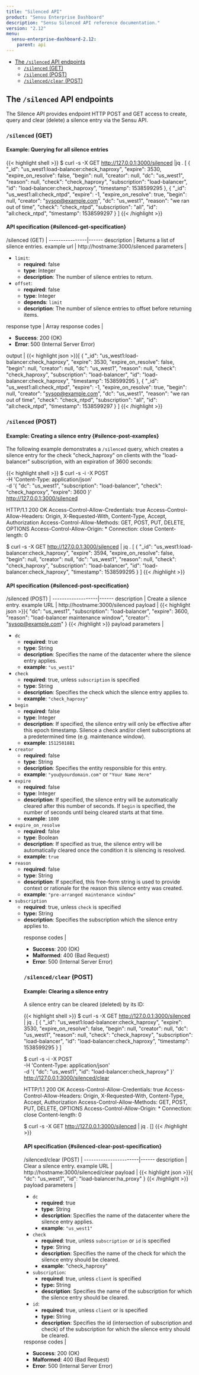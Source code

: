 ```yaml
---
title: "Silenced API"
product: "Sensu Enterprise Dashboard"
description: "Sensu Silenced API reference documentation."
version: "2.12"
menu:
  sensu-enterprise-dashboard-2.12:
    parent: api
---
```


- [The `/silenced` API endpoints](#the-silenced-api-endpoints)
  - [`/silenced` (GET)](#silenced-get)
  - [`/silenced` (POST)](#silenced-post)
  - [`/silenced/clear` (POST)](#silenced-clear-post)

## The `/silenced` API endpoints

The Silence API provides endpoint HTTP POST and GET access to create, query and
clear (delete) a silence entry via the Sensu API.

### `/silenced` (GET)

#### Example: Querying for all silence entries

{{< highlight shell >}}
$ curl -s -X GET http://127.0.0.1:3000/silenced |jq .
[
  {
    "_id": "us_west1:load-balancer:check_haproxy",
    "expire": 3530,
    "expire_on_resolve": false,
    "begin": null,
    "creator": null,
    "dc": "us_west1",
    "reason": null,
    "check": "check_haproxy",
    "subscription": "load-balancer",
    "id": "load-balancer:check_haproxy",
    "timestamp": 1538599295
  },
  {
    "_id": "us_west1:all:check_ntpd",
    "expire": -1,
    "expire_on_resolve": true,
    "begin": null,
    "creator": "sysop@example.com",
    "dc": "us_west1",
    "reason": "we ran out of time",
    "check": "check_ntpd",
    "subscription": "all",
    "id": "all:check_ntpd",
    "timestamp": 1538599297
  }
]
{{< /highlight >}}

#### API specification {#silenced-get-specification}

/silenced (GET) | 
----------------|------
description     | Returns a list of silence entries.
example url     | http://hostname:3000/silenced
parameters      | <ul><li>`limit`:<ul><li>**required**: false</li><li>**type**: Integer</li><li>**description**: The number of silence entries to return.</li></ul><li>`offset`:<ul><li>**required**: false</li><li>**type**: Integer</li><li>**depends**: `limit`</li><li>**description**: The number of silence entries to offset before returning items.</li></ul></li></ul>
response type   | Array
response codes  | <ul><li>**Success**: 200 (OK)</li><li>**Error**: 500 (Internal Server Error)</li></ul>
output          | {{< highlight json >}}[
  {
    "_id": "us_west1:load-balancer:check_haproxy",
    "expire": 3530,
    "expire_on_resolve": false,
    "begin": null,
    "creator": null,
    "dc": "us_west1",
    "reason": null,
    "check": "check_haproxy",
    "subscription": "load-balancer",
    "id": "load-balancer:check_haproxy",
    "timestamp": 1538599295
  },
  {
    "_id": "us_west1:all:check_ntpd",
    "expire": -1,
    "expire_on_resolve": true,
    "begin": null,
    "creator": "sysop@example.com",
    "dc": "us_west1",
    "reason": "we ran out of time",
    "check": "check_ntpd",
    "subscription": "all",
    "id": "all:check_ntpd",
    "timestamp": 1538599297
  }
]
{{< /highlight >}}

### `/silenced` (POST)

#### Example: Creating a silence entry {#silence-post-examples}

The following example demonstrates a `/silenced` query, which creates a
silence entry for the check "check_haproxy" on clients with the
"load-balancer" subscription, with an expiration of 3600 seconds:

{{< highlight shell >}}
$ curl -s -i -X POST \
-H 'Content-Type: application/json' \
-d '{ "dc": "us_west1", "subscription": "load-balancer", "check": "check_haproxy", "expire": 3600 }' \
http://127.0.0.1:3000/silenced

HTTP/1.1 200 OK
Access-Control-Allow-Credentials: true
Access-Control-Allow-Headers: Origin, X-Requested-With, Content-Type, Accept, Authorization
Access-Control-Allow-Methods: GET, POST, PUT, DELETE, OPTIONS
Access-Control-Allow-Origin: *
Connection: close
Content-length: 0

$ curl -s -X GET http://127.0.0.1:3000/silenced | jq .
[
  {
    "_id": "us_west1:load-balancer:check_haproxy",
    "expire": 3594,
    "expire_on_resolve": false,
    "begin": null,
    "creator": null,
    "dc": "us_west1",
    "reason": null,
    "check": "check_haproxy",
    "subscription": "load-balancer",
    "id": "load-balancer:check_haproxy",
    "timestamp": 1538599295
  }
]
{{< /highlight >}}

#### API specification {#silenced-post-specification}

/silenced (POST)   | 
-------------------|------
description        | Create a silence entry.
example URL        | http://hostname:3000/silenced
payload            | {{< highlight json >}}{
  "dc": "us_west1",
  "subscription": "load-balancer",
  "expire": 3600,
  "reason": "load-balancer maintenance window",
  "creator": "sysop@example.com"
}
{{< /highlight >}}
payload parameters | <ul><li>`dc`<ul><li>**required**: true</li><li>**type**: String</li><li>**description**: Specifies the name of the datacenter where the silence entry applies.</li><li>**example**: `"us_west1"`</li></ul><li>`check`<ul><li>**required**: true, unless `subscription` is specified</li><li>**type**: String</li><li>**description**: Specifies the check which the silence entry applies to.</li><li>**example**: `"check_haproxy"`</li></ul><li>`begin`<ul><li>**required**: false</li><li>**type**: Integer</li><li>**description**: If specified, the silence entry will only be effective after this epoch timestamp. Silence a check and/or client subscriptions at a predetermined time (e.g. maintenance window).</li><li>**example**: `1512501881`</li></ul><li>`creator`<ul><li>**required**: false</li><li>**type**: String</li><li>**description**: Specifies the entity responsible for this entry.</li><li>**example**: `"you@yourdomain.com"` or `"Your Name Here"`</li></ul></li><li>`expire`<ul><li>**required**: false</li><li>**type**: Integer</li><li>**description**: If specified, the silence entry will be automatically cleared after this number of seconds. If `begin` is specified, the number of seconds until being cleared starts at that time.</li><li>**example**: `1800`</li></ul></li><li>`expire_on_resolve`<ul><li>**required**: false</li><li>**type**: Boolean</li><li>**description**: If specified as true, the silence entry will be automatically cleared once the condition it is silencing is resolved.</li><li>**example**: `true`</li></ul></li><li>`reason`<ul><li>**required**: false</li><li>**type**: String</li><li>**description**: If specified, this free-form string is used to provide context or rationale for the reason this silence entry was created.</li><li>**example**: `"pre-arranged maintenance window"`</li></ul></li><li>`subscription`<ul><li>**required**: true, unless `check` is specified</li><li>**type:** String</li><li>**description**: Specifies the subscription which the silence entry applies to.</li><ul></li></ul>
response codes     | <ul><li>**Success**: 200 (OK)</li><li>**Malformed**: 400 (Bad Request)</li><li>**Error**: 500 (Internal Server Error)</li></ul>

### `/silenced/clear` (POST)

#### Example: Clearing a silence entry

A silence entry can be cleared (deleted) by its ID:

{{< highlight shell >}}
$ curl -s -X GET http://127.0.0.1:3000/silenced | jq .
[
  {
    "_id": "us_west1:load-balancer:check_haproxy",
    "expire": 3530,
    "expire_on_resolve": false,
    "begin": null,
    "creator": null,
    "dc": "us_west1",
    "reason": null,
    "check": "check_haproxy",
    "subscription": "load-balancer",
    "id": "load-balancer:check_haproxy",
    "timestamp": 1538599295
  }
]

$ curl -s -i -X POST \
-H 'Content-Type: application/json' \
-d '{ "dc": "us_west1", "id": "load-balancer:check_haproxy" }' \
http://127.0.0.1:3000/silenced/clear

HTTP/1.1 200 OK
Access-Control-Allow-Credentials: true
Access-Control-Allow-Headers: Origin, X-Requested-With, Content-Type, Accept, Authorization
Access-Control-Allow-Methods: GET, POST, PUT, DELETE, OPTIONS
Access-Control-Allow-Origin: *
Connection: close
Content-length: 0

$ curl -s -X GET http://127.0.0.1:3000/silenced | jq .
[]
{{< /highlight >}}

#### API specification {#silenced-clear-post-specification}

/silenced/clear (POST) | 
-----------------------|------
description            | Clear a silence entry.
example URL            | http://hostname:3000/silenced/clear
payload                | {{< highlight json >}}{
  "dc": "us_west1",
  "id": "load-balancer:ha_proxy"
}
{{< /highlight >}}
payload parameters     | <ul><li>`dc`<ul><li>**required**: true</li><li>**type**: String</li><li>**description**: Specifies the name of the datacenter where the silence entry applies.</li><li>**example**: `"us_west1"`</li></ul><li>`check`<ul><li>**required**: true, unless `subscription` or `id` is specified</li><li>**type**: String</li><li>**description**: Specifies the name of the check for which the silence entry should be cleared.</li><li>**example**: "check_haproxy"</li></ul></li><li>`subscription`:<ul><li>**required**: true, unless `client` is specified</li><li>**type:** String</li><li>**description**: Specifies the name of the subscription for which the silence entry should be cleared.</li></ul></li><li>`id`:<ul><li>**required**: true, unless `client` or is specified</li><li>**type:** String</li><li>**description**: Specifies the id (intersection of subscription and check) of the subscription for which the silence entry should be cleared.</li></ul></li></ul>
response codes         | <ul><li>**Success**: 200 (OK)</li><li>**Malformed**: 400 (Bad Request)</li><li>**Error**: 500 (Internal Server Error)</li></ul>
